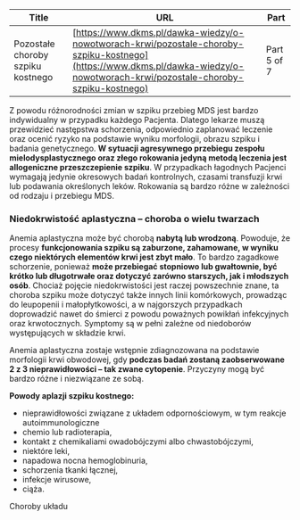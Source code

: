 | **Title**       | **URL**           | **Part**              |
|-----------------|-------------------|-----------------------|
| Pozostałe choroby szpiku kostnego         | [https://www.dkms.pl/dawka-wiedzy/o-nowotworach-krwi/pozostale-choroby-szpiku-kostnego](https://www.dkms.pl/dawka-wiedzy/o-nowotworach-krwi/pozostale-choroby-szpiku-kostnego)    | Part 5 of 7          |


Z powodu różnorodności zmian w szpiku przebieg MDS jest bardzo indywidualny w przypadku każdego Pacjenta. Dlatego lekarze muszą przewidzieć następstwa schorzenia, odpowiednio zaplanować leczenie oraz ocenić ryzyko na podstawie wyniku morfologii, obrazu szpiku i badania genetycznego. **W sytuacji agresywnego przebiegu zespołu mielodysplastycznego oraz złego rokowania jedyną metodą leczenia jest allogeniczne przeszczepienie szpiku**. W przypadkach łagodnych Pacjenci wymagają jedynie okresowych badań kontrolnych, czasami transfuzji krwi lub podawania określonych leków. Rokowania są bardzo różne w zależności od rodzaju i przebiegu MDS.


### Niedokrwistość aplastyczna – choroba o wielu twarzach


Anemia aplastyczna może być chorobą **nabytą lub wrodzoną**. Powoduje, że procesy **funkcjonowania szpiku są zaburzone, zahamowane, w wyniku czego niektórych elementów krwi jest zbyt mało**. To bardzo zagadkowe schorzenie, ponieważ **może przebiegać stopniowo lub gwałtownie, być krótko lub długotrwałe oraz dotyczyć zarówno starszych, jak i młodszych osób**. Chociaż pojęcie niedokrwistości jest raczej powszechnie znane, ta choroba szpiku może dotyczyć także innych linii komórkowych, prowadząc do leupopenii i małopłytkowości, a w najgorszych przypadkach doprowadzić nawet do śmierci z powodu poważnych powikłań infekcyjnych oraz krwotocznych. Symptomy są w pełni zależne od niedoborów występujących w składzie krwi.


Anemia aplastyczna zostaje wstępnie zdiagnozowana na podstawie morfologii krwi obwodowej, gdy **podczas badań zostaną zaobserwowane 2 z 3 nieprawidłowości – tak zwane cytopenie**. Przyczyny mogą być bardzo różne i niezwiązane ze sobą.


**Powody aplazji szpiku kostnego:**


* nieprawidłowości związane z układem odpornościowym, w tym reakcje autoimmunologiczne
* chemio lub radioterapia,
* kontakt z chemikaliami owadobójczymi albo chwastobójczymi,
* niektóre leki,
* napadowa nocna hemoglobinuria,
* schorzenia tkanki łącznej,
* infekcje wirusowe,
* ciąża.


Choroby układu